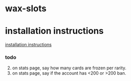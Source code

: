 # wax-slots

# installation instructions

  [installation instructions](docs/installation.md)

### todo

2. on stats page, say how many cards are frozen per rarity.
3. on stats page, say if the account has <200 or >200 ban.
